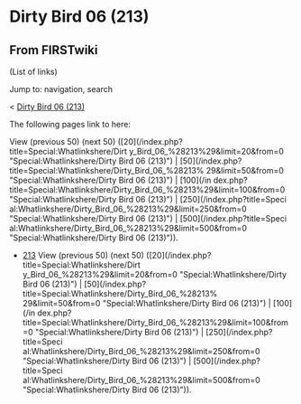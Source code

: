 # Dirty Bird 06 (213)

## From FIRSTwiki

(List of links)

Jump to: navigation, search

< [Dirty Bird 06 (213)](/index.php?title=Dirty_Bird_06_%28213%29&redirect=no "Dirty Bird 06
\(213\)")

The following pages link to here:

View (previous 50) (next 50) ([20](/index.php?title=Special:Whatlinkshere/Dirt
y_Bird_06_%28213%29&limit=20&from=0 "Special:Whatlinkshere/Dirty Bird 06
\(213\)") | [50](/index.php?title=Special:Whatlinkshere/Dirty_Bird_06_%28213%
29&limit=50&from=0 "Special:Whatlinkshere/Dirty Bird 06 \(213\)") | [100](/in
dex.php?title=Special:Whatlinkshere/Dirty_Bird_06_%28213%29&limit=100&from=0 "Special:Whatlinkshere/Dirty Bird 06 \(213\)") | [250](/index.php?title=Speci
al:Whatlinkshere/Dirty_Bird_06_%28213%29&limit=250&from=0 "Special:Whatlinkshere/Dirty Bird 06 \(213\)") | [500](/index.php?title=Speci
al:Whatlinkshere/Dirty_Bird_06_%28213%29&limit=500&from=0 "Special:Whatlinkshere/Dirty Bird 06 \(213\)")).

- [213](213 "213") View (previous 50) (next 50) ([20](/index.php?title=Special:Whatlinkshere/Dirt
  y_Bird_06_%28213%29&limit=20&from=0 "Special:Whatlinkshere/Dirty Bird 06
  \(213\)") | [50](/index.php?title=Special:Whatlinkshere/Dirty_Bird_06_%28213%
  29&limit=50&from=0 "Special:Whatlinkshere/Dirty Bird 06 \(213\)") | [100](/in
  dex.php?title=Special:Whatlinkshere/Dirty_Bird_06_%28213%29&limit=100&from=0 "Special:Whatlinkshere/Dirty Bird 06 \(213\)") | [250](/index.php?title=Speci
  al:Whatlinkshere/Dirty_Bird_06_%28213%29&limit=250&from=0 "Special:Whatlinkshere/Dirty Bird 06 \(213\)") | [500](/index.php?title=Speci
  al:Whatlinkshere/Dirty_Bird_06_%28213%29&limit=500&from=0 "Special:Whatlinkshere/Dirty Bird 06 \(213\)")).
